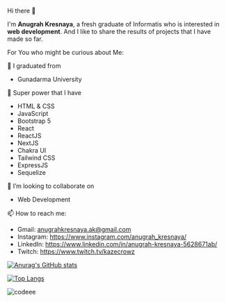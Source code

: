 Hi there 👋

I'm **Anugrah Kresnaya**, a fresh graduate of Informatis who is interested in **web development**. And I like to share the results of projects that I have made so far.

For You who might be curious about Me:

🔭 I graduated from
* Gunadarma University

🌱 Super power that I have
* HTML & CSS
* JavaScript
* Bootstrap 5
* React
* ReactJS
* NextJS
* Chakra UI
* Tailwind CSS
* ExpressJS
* Sequelize

👯 I’m looking to collaborate on
* Web Development

📫 How to reach me:
* Gmail: anugrahkresnaya.ak@gmail.com
* Instagram: https://www.instagram.com/anugrah_kresnaya/
* LinkedIn: https://www.linkedin.com/in/anugrah-kresnaya-5628671ab/
* Twitch: https://www.twitch.tv/kazecrowz

[![Anurag's GitHub stats](https://github-readme-stats.vercel.app/api?username=anugrahkresnaya&theme=midnight-purple&show_icons=true)](https://github.com/anuraghazra/github-readme-stats)

[![Top Langs](https://github-readme-stats.vercel.app/api/top-langs/?username=anugrahkresnaya&theme=midnight-purple&show_icons=true)](https://github.com/anuraghazra/github-readme-stats)

![codeee](https://user-images.githubusercontent.com/55924803/182826659-24a41822-d136-4151-8115-6810c1b50865.gif)
